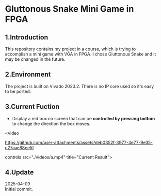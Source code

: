 # Gluttonous Snake Mini Game in FPGA

## 1.Introduction  

This repository contains my project in a course, which is trying to accomplish a mini game with VGA in FPGA. I chose Gluttonous Snake and it may be changed in the future.

## 2.Environment

The project is built on Vivado 2023.2. There is no IP core used so it's easy to be ported.

## 3.Current Fuction

* Display a red box on screen that can be **controlled by pressing bottom** to change the direction the box moves. 

<video

https://github.com/user-attachments/assets/deb0352f-3977-4e77-9e05-c27aae88ee5f

 controls src="./videos/a.mp4" title="Current Result"></video>

## 4.Update

2025-04-09  
Initial commit.
